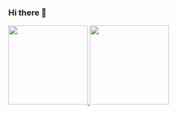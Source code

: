 ### Hi there 👋
<div>
<a href="https://github.com/N1ck120">
<img height="160em" src="https://github-readme-stats.vercel.app/api/top-langs/?username=N1ck120&layout=compact&langs_count=7&theme=dracula"/>
<img height="160em" src="https://github-readme-stats.vercel.app/api?username=N1ck120&show_icons=true&theme=dracula&include_all_commits=true&count_private=true"/>
</div>
